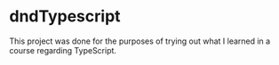 # dndTypescript

This project was done for the purposes of trying out what I learned in a course regarding TypeScript. 
